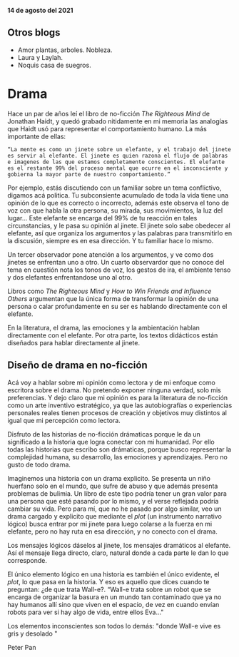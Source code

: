 **14 de agosto del 2021**

## Otros blogs
- Amor plantas, arboles. Nobleza. 
- Laura y Laylah. 
- Noquis casa de suegros. 

# Drama

Hace un par de años leí el libro de no-ficción *The Righteous Mind* de Jonathan Haidt, y quedó grabado nitidamente en mi memoria las analogías que Haidt usó para representar el comportamiento humano. La más importante de ellas: 

    “La mente es como un jinete sobre un elefante, y el trabajo del jinete es servir al elefante. El jinete es quien razona el flujo de palabras e imagenes de las que estamos completamente conscientes. El elefante es el restante 99% del proceso mental que ocurre en el inconsciente y gobierna la mayor parte de nuestro comportamiento.”

Por ejemplo, estás discutiendo con un familiar sobre un tema conflictivo, digamos acá politica. Tu subconsiente acumulado de toda la vida tiene una opinión de lo que es correcto o incorrecto, además este observa el tono de voz con que habla la otra persona, su mirada, sus movimientos, la luz del lugar... Este elefante se encarga del 99% de tu reacción en tales circunstancias, y le pasa su opinión al jinete. El jinete solo sabe obedecer al elefante, así que organiza los argumentos y las palabras para transmitirlo en la discusión, siempre es en esa dirección. Y tu familiar hace lo mismo. 

Un tercer observador pone atención a los argumentos, y ve como dos jinetes se enfrentan uno a otro. Un cuarto observardor que no conoce del tema en cuestión nota los tonos de voz, los gestos de ira, el ambiente tenso y dos elefantes enfrentandose uno al otro. 

Libros como *The Righteous Mind* y *How to Win Friends and Influence Others* argumentan que la única forma de transformar la opinión de una persona o calar profundamente en su ser es hablando directamente con el elefante. 

En la literatura, el drama, las emociones y la ambientación hablan directamente con el elefante. Por otra parte, los textos didácticos están diseñados para hablar directamente al jinete.

## Diseño de drama en no-ficción

Acá voy a hablar sobre mi opinión como lectora y de mi enfoque como escritora sobre el drama. No pretendo exponer ninguna verdad, solo mis preferencias. Y dejo claro que mi opinión es para la literatura de no-ficción como un arte inventivo estratégico, ya que las autobiografías o experiencias personales reales tienen procesos de creación y objetivos muy distintos al igual que mi percepción como lectora. 

Disfruto de las historias de no-ficción drámaticas porque le da un significado a la historia que logra conectar con mi humanidad. Por ello todas las historias que escribo son drámaticas, porque busco representar la complejidad humana, su desarrollo, las emociones y aprendizajes. Pero no gusto de todo drama.

Imaginemos una historia con un drama explicito. Se presenta un niño huerfano solo en el mundo, que sufre de abuso y que además presenta problemas de bulimia. Un libro de este tipo podría tener un gran valor para una persona que esté pasando por lo mismo, y el verse reflejada podría cambiar su vida. Pero para mí, que no he pasado por algo similar, veo un drama cargado y explicito que mediante el *plot* (un instrumento narrativo lógico) busca entrar por mi jinete para luego colarse a la fuerza en mi elefante, pero no hay ruta en esa dirección, y no conecto con el drama. 

Los mensajes lógicos dáselos al jinete, los mensajes dramáticos al elefante. Así el mensaje llega directo, claro, natural donde a cada parte le dan lo que corresponde. 

El único elemento lógico en una historia es también el único evidente, el *plot*, lo que pasa en la historia. Y eso es aquello que dices cuando te preguntan: ¿de que trata Wall-e?. “Wall-e trata sobre un robot que se encarga de organizar la basura en un mundo tan contaminado que ya no hay humanos allí sino que viven en el espacio, de vez en cuando envían robots para ver si hay algo de vida, entre ellos Eva..." 

Los elementos inconscientes son todos lo demás: "donde Wall-e vive es gris y desolado "

Peter Pan

